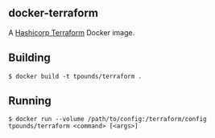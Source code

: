 ## docker-terraform
A [Hashicorp Terraform](https://www.terraform.io/) Docker image.

## Building
```
$ docker build -t tpounds/terraform .
```

## Running
```
$ docker run --volume /path/to/config:/terraform/config tpounds/terraform <command> [<args>]
```
